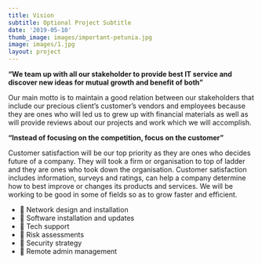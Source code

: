 ```yaml
---
title: Vision
subtitle: Optional Project Subtitle
date: '2019-05-10'
thumb_image: images/important-petunia.jpg
image: images/1.jpg
layout: project
---
```

**“We team up with all our stakeholder to provide best IT service and discover new ideas for mutual growth and benefit of both”**

Our main motto is to maintain a good relation between our stakeholders that include our precious client’s customer’s vendors and employees because they are ones who will led us to grew up with financial materials as well as will provide reviews about our projects and work which we will accomplish.

**“Instead of focusing on the competition, focus on the customer”**

Customer satisfaction will be our top priority as they are ones who decides future of a company. They will took a firm or organisation to top of ladder and they are ones who took down the organisation. Customer satisfaction includes information, surveys and ratings, can help a company determine how to best improve or changes its products and services.
We will be working to be good in some of fields so as to grow faster and efficient.

*  Network design and installation
*  Software installation and updates
*  Tech support
*  Risk assessments
*  Security strategy
*  Remote admin management